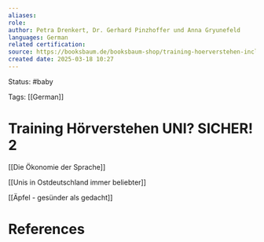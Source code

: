 ```yaml
---
aliases: 
role: 
author: Petra Drenkert, Dr. Gerhard Pinzhoffer und Anna Gryunefeld
languages: German
related certification: 
source: https://booksbaum.de/booksbaum-shop/training-hoerverstehen-incl-audio-cd-uni-sicher-2/
created date: 2025-03-18 10:27
---
```


Status: #baby 

Tags: [[German]]

# Training Hörverstehen UNI? SICHER! 2

[[Die Ökonomie der Sprache]]

[[Unis in Ostdeutschland immer beliebter]]

[[Äpfel - gesünder als gedacht]]

























# References